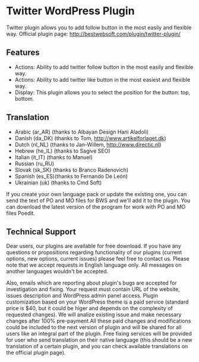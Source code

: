 Twitter WordPress Plugin
========================

Twitter plugin allows you to add follow button in the most easily and flexible way.
Official plugin page: http://bestwebsoft.com/plugin/twitter-plugin/

Features
-----------------------------
* Actions: Ability to add twitter follow button in the most easily and flexible way.
* Actions: Ability to add twitter like button in the most easiest and flexible way.
* Display: This plugin allows you to select the position for the button: top, bottom.


Translation
-----------------------------
* Arabic (ar_AR) (thanks to Albayan Design Hani Aladoli)
* Danish (da_DK) (thanks to Tom, http://www.artikelforlaget.dk)
* Dutch (nl_NL) (thanks to Jan-Willem, http://www.directic.nl)
* Hebrew (he_IL) (thanks to Sagive SEO)
* Italian (it_IT) (thanks to Manuel)
* Russian (ru_RU)
* Slovak (sk_SK) (thanks to Branco Radenovich)
* Spanish (es_ES)(thanks to Fernando De León)
* Ukrainian (uk) (thanks to Cmd Soft)

If you create your own language pack or update the existing one, you can send the text of PO and MO files for BWS and we'll add it to the plugin. You can download the latest version of the program for work with PO and MO files Poedit.


Technical Support
-----------------------------
Dear users, our plugins are available for free download. If you have any questions or propositions regarding functionality of our plugins (current options, new options, current issues) please feel free to contact us. Please note that we accept requests in English language only. All messages on another languages wouldn't be accepted.

Also, emails which are reporting about plugin's bugs are accepted for investigation and fixing. Your request must contain URL of the website, issues description and WordPress admin panel access. Plugin customization based on your WordPress theme is a paid service (standard price is $40, but it could be higer and depends on the complexity of requested changes). We will analize existing issue and make necessary changes after 100% pre-payment.All these paid changes and modifications could be included to the next version of plugin and will be shared for all users like an integral part of the plugin. Free fixing services will be provided for user who send translation on their native language (this should be a new translation of a certain plugin, and you can check available translations on the official plugin page).
